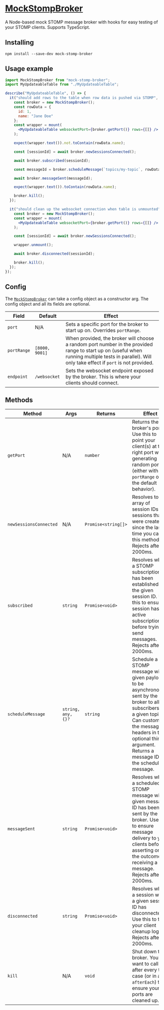 # [MockStompBroker](https://www.npmjs.com/package/mock-stomp-broker)

A Node-based mock STOMP message broker with hooks for easy testing of your STOMP clients. Supports TypeScript.

## Installing

`npm install --save-dev mock-stomp-broker`

## Usage example

```jsx
import MockStompBroker from "mock-stomp-broker";
import MyUpdateableTable from "./MyUpdateableTable";

describe("MyUpdateableTable", () => {
  it("should add rows to the table when row data is pushed via STOMP", async () => {
    const broker = new MockStompBroker();
    const rowData = {
      id: 1,
      name: "Jane Doe"
    };
    const wrapper = mount(
      <MyUpdateableTable websocketPort={broker.getPort()} rows={[]} />
    );

    expect(wrapper.text()).not.toContain(rowData.name);

    const [sessionId] = await broker.newSessionsConnected();

    await broker.subscribed(sessionId);

    const messageId = broker.scheduleMessage(`topics/my-topic`, rowData);

    await broker.messageSent(messageId);

    expect(wrapper.text()).toContain(rowData.name);

    broker.kill();
  });

  it("should clean up the websocket connection when table is unmounted", async () => {
    const broker = new MockStompBroker();
    const wrapper = mount(
      <MyUpdateableTable websocketPort={broker.getPort()} rows={[]} />
    );

    const [sessionId] = await broker.newSessionsConnected();

    wrapper.unmount();

    await broker.disconnected(sessionId);

    broker.kill();
  });
});
```

## Config

The [`MockStompBroker`](src/broker/MockStompBroker.ts) can take a config object as a constructor arg. The config object and all its fields are optional.

| Field       | Default        | Effect                                                                                                                                                                                             |
| ----------- | -------------- | -------------------------------------------------------------------------------------------------------------------------------------------------------------------------------------------------- |
| `port`      | N/A            | Sets a specific port for the broker to start up on. Overrides `portRange`.                                                                                                                         |
| `portRange` | `[8000, 9001]` | When provided, the broker will choose a random port number in the provided range to start up on (useful when running multiple tests in parallel). Will only take effect if `port` is not provided. |
| `endpoint`  | `/websocket`   | Sets the websocket endpoint exposed by the broker. This is where your clients should connect.                                                                                                      |

## Methods

| Method                 | Args               | Returns             | Effect                                                                                                                                                                                                                                       |
| ---------------------- | ------------------ | ------------------- | -------------------------------------------------------------------------------------------------------------------------------------------------------------------------------------------------------------------------------------------- |
| `getPort`              | N/A                | `number`            | Returns the broker's port. Use this to point your client(s) at the right port when generating random ports (either with `portRange` or the default behavior).                                                                                |
| `newSessionsConnected` | N/A                | `Promise<string[]>` | Resolves to an array of session IDs for sessions that were created since the last time you called this method. Rejects after 2000ms.                                                                                                         |
| `subscribed`           | `string`           | `Promise<void>`     | Resolves when a STOMP subscription has been established for the given session ID. Use this to ensure a session has an active subscription before trying to send messages. Rejects after 2000ms.                                              |
| `scheduleMessage`      | `string, any, {}?` | `string`            | Schedule a STOMP message with a given payload to be asynchronously sent by the broker to all subscribers to a given topic. Can customize the message headers in the optional third argument. Returns a message ID for the scheduled message. |
| `messageSent`          | `string`           | `Promise<void>`     | Resolves when a scheduled STOMP message with a given message ID has been sent by the broker. Use this to ensure message delivery to your clients before asserting on the outcome of receiving a message. Rejects after 2000ms.               |
| `disconnected`         | `string`           | `Promise<void>`     | Resolves when a session with a given session ID has disconnected. Use this to test your client cleanup logic. Rejects after 2000ms.                                                                                                          |
| `kill`                 | N/A                | `void`              | Shut down the broker. You'll want to call this after every test case (or in an `afterEach`) to ensure your ports are cleaned up.                                                                                                             |
